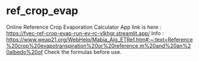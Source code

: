 # ref_crop_evap
Online Reference Crop Evaporation Calculator
App link is here : https://fyec-ref-crop-evap-run-ev-rc-ylkhgr.streamlit.app/
Info : https://www.weap21.org/WebHelp/Mabia_Alg_ETRef.htm#:~:text=Reference%20crop%20evapotranspiration%20or%20reference,m%20and%20an%20albedo%20of
Check the formulas before use.
